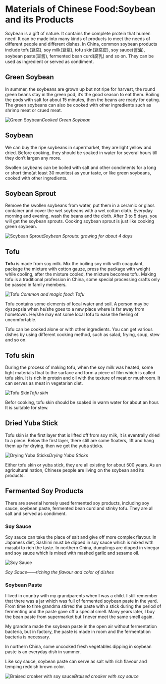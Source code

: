# Materials of Chinese Food:Soybean and its Products

Soybean is a gift of nature. It contains the complete protein that humen need. It can be made into many kinds of products to meet the needs of different people and different dishes. In China, common soybean products include tofu(豆腐), soy milk(豆浆), tofu skin(豆腐皮), soy sauce(酱油), soybean paste(豆酱), fermented bean curd(腐乳) and so on. They can be used as ingredient or served as condiment. 

## Green Soybean

In summer, the soybeans are grown up but not ripe for harvest, the round green beans stay in the green pod, it’s the good season to eat them. Boiling the pods with salt for about 15 minutes, then the beans are ready for eating. The green soybeans can also be cooked with other ingredients such as shrimp meat or crued meat.

![Green Soybean](greenSoybean.jpg)*Cooked Green Soybean*

## Soybean

We can buy the ripe soybeans in supermarket, they are light yellow and dried. Before cooking, they should be soaked in water for several hours till they don’t largen any more.

Swollen soybeans can be boiled with salt and other condiments for a long or short time(at least 30 munites) as your taste, or like green soybeans, cooked with other ingredients.

## Soybean Sprout

Remove the swollen soybeans from water, put them in a ceramic or glass container and cover the wet soybeans with a wet cotton cloth. Everyday morning and evening, wash the beans and the cloth. After 3 to 5 days, you will get the soybean sprouts. Cooking soybean sprout is just like cooking green soybean.    

![Soybean Sprout](sprout.jpg)*Soybean Sprouts: growing for about 4 days*

## Tofu

**Tofu** is made from soy milk. Mix the boiling soy milk with coagulant, package the mixture with cotton gauze, press the package with weight while cooling, after the mixture cooled, the mixture becomes tofu. Making tofu is a traditional profession in China, some special processing crafts only be passed in family members. 

![Tofu](tofu.jpeg)
*Common and magic food: Tofu*



Tofu contains some elements of local water and soil. A person may be dyspepsia when he/she goes to a new place where is far away from hometown. He/she may eat some local tofu to ease the feeling of uncomfortable. 



Tofu can be cooked alone or with other ingredients. You can get various dishes by using different cooking method, such as salad, frying, soup, stew and so on. 



## Tofu skin

During the process of making tofu, when the soy milk was heated, some light materials float to the surface and form a piece of film which is called tofu skin. It is rich in protein and oil with the texture of meat or mushroom. It can serves as meat in vegetarian diet. 

![Tofu Skin](tofu_skin.jpeg)*Tofu skin*



Befor cooking, tofu skin should be soaked in warm water for about an hour. It is suitable for stew.     



## Dried Yuba Stick

Tofu skin is the first layer that is lifted off from soy milk, it is eventrally dried to a piece. Below the first layer, there still are some floaters, lift and hang them up for drying, then we get the yuba sticks.  

![Drying Yuba Sticks](yuba_sticks.jpeg)*Drying Yuba Sticks*



Either tofu skin or yuba stick, they are all existing for about 500 years. As an agricultural nation, Chinese people are living on the soybean and its products.



## Fermented Soy Products

There are severial homely used fermented soy products, including soy sauce, soybean paste,  fermented bean curd and stinky tofu. They are all salt and served as condiment.

### Soy Sauce

Soy sauce can take the place of salt and give off more complex flavour.  In Japaness diet, Sashimi must be dipped in soy sauce which is mixed with masabi to rich the taste. In northern China, dumplings are dipped in vinegar and soy sauce which is mixed with mashed garlic and sesame oil.  

![Soy Sauce](Soy_sauce.jpg)

*Soy Sauce——riching the flavour and color of dishes*

### Soybean Paste

I lived in country with my grandparents when I was a child. I still remember that there was a jar which was full of fermented soybean paste in the yard. From time to time grandma  stirred the paste with a stick during the period of fermenting and the paste gave off a special smell. Many years later, I buy the bean paste from supermarket but I never meet the same smell again.



My grandma made the soybean paste in the open air without fermentation bacteria, but in factory, the paste is made in room and the fermentation bacteria is necessary.



In northern China, some uncooked fresh vegetables dipping in soybean paste is an everyday dish in summer.



Like soy sauce, soybean paste can serve as salt with rich flavour and temping reddish brown color. 

![Braised croaker with soy sauce](paste-fish.jpg)*Braised croaker with soy sauce*



